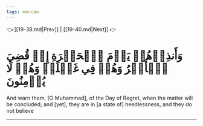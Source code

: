 ```yaml
---
tags: meccan
---
```


👈 [[19-38.md|Prev]] | [[19-40.md|Next]] 👉

# وَأَنذِرۡهُمۡ يَوۡمَ ٱلۡحَسۡرَةِ إِذۡ قُضِيَ ٱلۡأَمۡرُ وَهُمۡ فِي غَفۡلَةٖ وَهُمۡ لَا يُؤۡمِنُونَ

And warn them, [O Muhammad], of the Day of Regret, when the matter will be concluded; and [yet], they are in [a state of] heedlessness, and they do not believe

---

